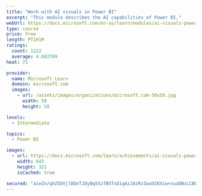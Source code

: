 ```yaml
---
title: "Work with AI visuals in Power BI"
excerpt: "This module describes the AI capabilities of Power BI."
webUrl: https://docs.microsoft.com/en-us/learn/modules/ai-visuals-power-bi/
type: course
price: Free
length: PT1H1M
ratings:
  count: 1122
  average: 4.682709
heat: 71

provider:
  name: Microsoft Learn
  domain: microsoft.com
  images:
    - url: /assets/images/organizations/microsoft.com-50x50.jpg
      width: 50
      height: 50

levels:
  - Intermediate

topics:
  - Power BI

images:
  - url: https://docs.microsoft.com/learn/achievements/ai-visuals-power-bi-social.png
    width: 643
    height: 321
    isCached: true

secured: "aieZn/qhZ5DVjlBQnTJDyBq5SzTB5TsOigAzJAzRzZwuOIKXiw+zuaDNzLCBLOR+dL+CcmO0ix/mCT+Y03X5y7q7euSgxXmZPVZWY8QUhLRhYSGaLTZoG04Eqy4N8oBH9HtEZOw/1qbu/YgOIhTD4CcCAGgiK+cSZdyIjHeTvYBz12tHHNYpOxntes8q904HZG5A7gD6ayhv4Cej5JHCHqgZZjj2KEEeC7uCCh5IxnCZiIAYOSm+vKtxN7toielQDgSi7otT5Yj2QfbvopwwDFzIRiE5U43VFeVd0/KoE30H/hYVjyEQhh0Ik3R3KUxUa8ybbfSYsXB0IxhkAIb39NjZnETHUPJBROZVhUWYmwk1oVx1mWNXwei5nS0kjvp0L7suH6x014sl3RX7t0bejgFwCN8dhO5opJA32q3BHrY=;aGgYIHlDWKJA3R+4SlShww=="
---
```


